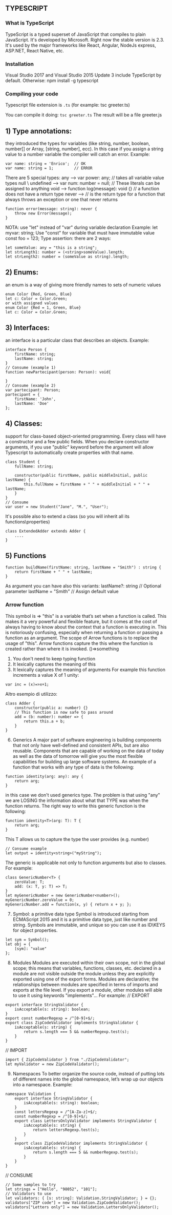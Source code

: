 ## TYPESCRIPT


### What is TypeScript 
TypeScript is a typed superset of JavaScript that compiles to plain JavaScript.
It's developed by Microsoft.
Right now the stable version is 2.3.
It's used by the major frameworks like React, Angular, NodeJs express, ASP.NET, React Native, etc.


### Installation
Visual Studio 2017 and Visual Studio 2015 Update 3 include TypeScript by default.
Otherwise:
npm install -g typescript
  

### Compiling your code
Typescript file extension is `.ts` (for example: tsc greeter.ts)  

You can compile it doing:
`tsc greeter.ts`
The result will be a file greeter.js
  
    

## 1) Type annotations: 
they introduced the types for variables (like string, number, boolean, number[] or Array<number>, [string, number], ecc). In this case if you assign a string value to a number variable the compiler will catch an error.
   Example:
```
var name: string = 'Enrico';  // OK
var name: string = 1;         // ERROR
```
There are 5 special types:
any  --> var power: any; // takes all variable value types
null \ undefined  --> var num: number = null;  // These literals can be assigned to anything
void  -->  function log(message): void {}  // a function does not have a return type
never -->  // is the return type for a function that always throws an exception or one that never returns
```
function error(message: string): never {
    throw new Error(message);
}
```
NOTA: use "let" instead of "var" during variable declaration
Example:
let myvar: string;
Use "const" for variable that must have immutable value
const foo = 123;
Type assertion: there are 2 ways:
```
let someValue: any = "this is a string";
let strLength1: number = (<string>someValue).length;
let strLength2: number = (someValue as string).length;
```
   
   
## 2) Enums: 
   an enum is a way of giving more friendly names to sets of numeric values
   
```
enum Color {Red, Green, Blue}
let c: Color = Color.Green;
or with assigned values
enum Color {Red = 1, Green, Blue}
let c: Color = Color.Green;
```
   
   
## 3) Interfaces: 
   an interface is a particular class that describes an objects.
    Example:
``` 
interface Person {
    firstName: string;
    lastName: string;
}
// Consume (example 1)
function newPartecipant(person: Person): void{
    
}
// Consume (example 2)
var partecipant: Person;
partecipant = {
    firstName: 'John',
    lastName: 'Doe'
};
```
## 4) Classes: 
support for class-based object-oriented programming. Every class will have a constructor and a few public fields.
When you declare constructor arguments, if you use "public" keyword before the argument will allow Typescript to automatically create properties with that name.
```
class Student {
    fullName: string;
    
    constructor(public firstName, public middleInitial, public lastName) {
        this.fullName = firstName + " " + middleInitial + " " + lastName;
    }
}
// Consume
var user = new Student("Jane", "M.", "User");
```
It's possible also to extend a class (so you will inherit all its functions\properties)
```
class ExtendedAdder extends Adder {
    ....
}
```
## 5) Functions
```
function buildName(firstName: string, lastName = "Smith") : string {
    return firstName + " " + lastName;
}
```
As argument you can have also this variants:
lastName?: string    // Optional parameter
lastName = "Smith"   // Assign default value

### Arrow function  
This symbol is =>
"this" is a variable that’s set when a function is called. This makes it a very powerful and flexible feature, but it comes at the cost of always having to know about the context that a function is executing in. This is notoriously confusing, especially when returning a function or passing a function as an argument.
The scope of Arrow functions is to replace the usage of "this".
Arrow functions capture the this where the function is created rather than where it is invoked.
()=>something
1. You don't need to keep typing function
2. It lexically captures the meaning of this
3. It lexically captures the meaning of arguments
For example this function increments a value X of 1 unity:
```
var inc = (x)=>x+1;
```
Altro esempio di utilizzo:
```
class Adder {
    constructor(public a: number) {}
    // This function is now safe to pass around
    add = (b: number): number => {
        return this.a + b;
    }
}
```
6) Generics
A major part of software engineering is building components that not only have well-defined and consistent APIs, but are also reusable.
Components that are capable of working on the data of today as well as the data of tomorrow will give you the most flexible capabilities for building up large software systems.
An example of a function that works with any type of data is the following:
```
function identity(arg: any): any {
    return arg;
}
```
in this case we don't used generics type.
The problem is that using "any" we are LOSING the information about what that TYPE was when the function returns.
The right way to write this generic function is the following:
```
function identity<T>(arg: T): T {
    return arg;
}
```
This T allows us to capture the type the user provides (e.g. number)
```
// Consume example
let output = identity<string>("myString");
```
The generic is applicable not only to function arguments but also to classes.
For example:
```
class GenericNumber<T> {
    zeroValue: T;
    add: (x: T, y: T) => T;
}
let myGenericNumber = new GenericNumber<number>();
myGenericNumber.zeroValue = 0;
myGenericNumber.add = function(x, y) { return x + y; };
```
7) Symbol: a primitive data type
Symbol is introduced starting from ECMAScript 2015 and it is a primitive data type, just like number and string.
Symbols are immutable, and unique so you can use it as ID\KEYS for object properties.
```
let sym = Symbol();
let obj = {
    [sym]: "value"
};
```
8) Modules
Modules are executed within their own scope, not in the global scope; this means that variables, functions, classes, etc. declared in a module are not visible outside the module unless they are explicitly exported using one of the export forms.
Modules are declarative; the relationships between modules are specified in terms of imports and exports at the file level.
If you export a module, other modules will able to use it using keywords "implements"... For example:
// EXPORT
```
export interface StringValidator {
    isAcceptable(s: string): boolean;
}
export const numberRegexp = /^[0-9]+$/;
export class ZipCodeValidator implements StringValidator {
    isAcceptable(s: string) {
        return s.length === 5 && numberRegexp.test(s);
    }
}
```
// IMPORT
```
import { ZipCodeValidator } from "./ZipCodeValidator";
let myValidator = new ZipCodeValidator();
```
9) Namespaces
To better organize the source code, instead of putting lots of different names into the global namespace, let’s wrap up our objects into a namespace.
Example:
```
namespace Validation {
    export interface StringValidator {
        isAcceptable(s: string): boolean;
    }
    const lettersRegexp = /^[A-Za-z]+$/;
    const numberRegexp = /^[0-9]+$/;
    export class LettersOnlyValidator implements StringValidator {
        isAcceptable(s: string) {
            return lettersRegexp.test(s);
        }
    }
    export class ZipCodeValidator implements StringValidator {
        isAcceptable(s: string) {
            return s.length === 5 && numberRegexp.test(s);
        }
    }
}
```
// CONSUME
```
// Some samples to try
let strings = ["Hello", "98052", "101"];
// Validators to use
let validators: { [s: string]: Validation.StringValidator; } = {};
validators["ZIP code"] = new Validation.ZipCodeValidator();
validators["Letters only"] = new Validation.LettersOnlyValidator();
```
